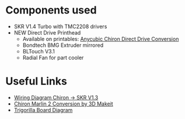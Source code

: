 # Components used
- SKR V1.4 Turbo with TMC2208 drivers
- NEW Direct Drive Printhead
    - Available on printables: [Anycubic Chiron Direct Drive Conversion](https://www.printables.com/model/420876-anycubic-chiron-direct-drive-conversion-bmg-mirror)
    - Bondtech BMG Extruder mirrored
    - BLTouch V3.1
    - Radial Fan for part cooler
	
# Useful Links
- [Wiring Diagram Chiron -> SKR V1.3](https://www.3dmakeit.ca/us/gregs-projects/skr-1-3)
- [Chiron Marlin 2 Conversion by 3D Makeit](https://www.youtube.com/watch?v=KlbTFGVDv3Y)
- [Trigorilla Board Diagram](https://reprap.org/mediawiki/images/c/ca/Arduinomega1-4connectors.png)
